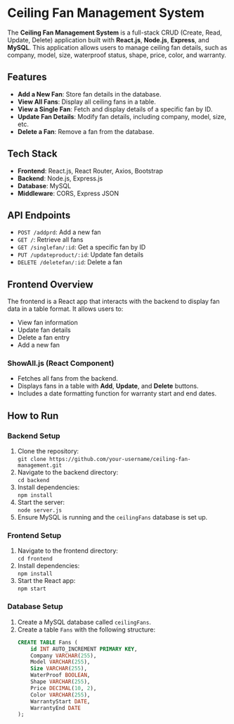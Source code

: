 # Ceiling Fan Management System

The **Ceiling Fan Management System** is a full-stack CRUD (Create, Read, Update, Delete) application built with **React.js**, **Node.js**, **Express**, and **MySQL**. This application allows users to manage ceiling fan details, such as company, model, size, waterproof status, shape, price, color, and warranty.

## Features

- **Add a New Fan**: Store fan details in the database.
- **View All Fans**: Display all ceiling fans in a table.
- **View a Single Fan**: Fetch and display details of a specific fan by ID.
- **Update Fan Details**: Modify fan details, including company, model, size, etc.
- **Delete a Fan**: Remove a fan from the database.

## Tech Stack

- **Frontend**: React.js, React Router, Axios, Bootstrap
- **Backend**: Node.js, Express.js
- **Database**: MySQL
- **Middleware**: CORS, Express JSON

## API Endpoints

- `POST /addprd`: Add a new fan
- `GET /`: Retrieve all fans
- `GET /singlefan/:id`: Get a specific fan by ID
- `PUT /updateproduct/:id`: Update fan details
- `DELETE /deletefan/:id`: Delete a fan

## Frontend Overview

The frontend is a React app that interacts with the backend to display fan data in a table format. It allows users to:

- View fan information
- Update fan details
- Delete a fan entry
- Add a new fan

### **ShowAll.js (React Component)**

- Fetches all fans from the backend.
- Displays fans in a table with **Add**, **Update**, and **Delete** buttons.
- Includes a date formatting function for warranty start and end dates.

## How to Run

### Backend Setup
1. Clone the repository:  
   `git clone https://github.com/your-username/ceiling-fan-management.git`
2. Navigate to the backend directory:  
   `cd backend`
3. Install dependencies:  
   `npm install`
4. Start the server:  
   `node server.js`
5. Ensure MySQL is running and the `ceilingFans` database is set up.

### Frontend Setup
1. Navigate to the frontend directory:  
   `cd frontend`
2. Install dependencies:  
   `npm install`
3. Start the React app:  
   `npm start`

### Database Setup

1. Create a MySQL database called `ceilingFans`.
2. Create a table `Fans` with the following structure:
   ```sql
   CREATE TABLE Fans (
       id INT AUTO_INCREMENT PRIMARY KEY,
       Company VARCHAR(255),
       Model VARCHAR(255),
       Size VARCHAR(255),
       WaterProof BOOLEAN,
       Shape VARCHAR(255),
       Price DECIMAL(10, 2),
       Color VARCHAR(255),
       WarrantyStart DATE,
       WarrantyEnd DATE
   );
